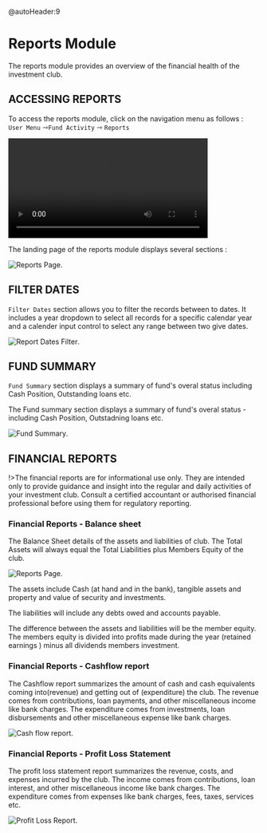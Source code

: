 @autoHeader:9
#	Reports Module
The reports module provides an overview of the financial health of the investment club. 

## ACCESSING REPORTS
To access the reports module, click on the navigation menu as follows :
    `User Menu` &#8702;`Fund Activity` &#8702; `Reports`

<video src="static/video/Accessing_Reports.mp4" 
    width="400px" controls autoplay loop>
  <img src="static/images/8.1_Reports_Menu.png"/>
</video>

The landing page of the reports module displays several sections :

![Reports Page](static/images/8.2_Reports_Landing_page.png ":size=400").

## FILTER DATES
`Filter Dates` section allows you to filter the records between to dates. It includes a year dropdown to select all records for a specific calendar year and a calender input control to select any range between two give dates.

![Report Dates Filter](static/images/8.1.2_Dates_Filter.png ":size=400").

## FUND SUMMARY
`Fund Summary` section displays a summary of fund's overal status including Cash Position, Outstanding loans etc.

The Fund summary section displays a summary of fund's overal status - including Cash Position, Outstadning loans etc.

![Fund Summary](static/images/2.3_Home_Page_Fund_Summary.png ":size=400").

## FINANCIAL REPORTS

!>The financial reports are for informational use only. They are intended only to provide guidance and insight into the regular and daily activities of your investment club. Consult a certified accountant or authorised financial professional  before using them for regulatory reporting.

### Financial Reports - Balance sheet
The Balance Sheet details of the assets and liabilities of club. The Total Assets will always equal the Total Liabilities plus Members Equity of the club.

![Reports Page](static/images/8.2_Reports_Bal_Sheet.png ":size=400").

The assets include Cash (at hand and in the bank), tangible assets and property and value of security and investments.

The liabilities will include any debts owed and accounts payable.

The difference between the assets and liabilities will be the member equity. The members equity is divided into profits made during the year (retained earnings ) minus all dividends members investment.

### Financial Reports - Cashflow report
The Cashflow report summarizes the amount of cash and cash equivalents coming into(revenue) and getting out of (expenditure) the club. The revenue comes from contributions, loan payments, and other miscellaneous income like bank charges. The expenditure comes from investments, loan disbursements and other miscellaneous expense like bank charges.

![Cash flow report](static/images/8.2_Reports_Cash_Flow.png ":size=400").

### Financial Reports - Profit Loss Statement
The profit loss statement report summarizes the revenue, costs, and expenses incurred by the club. The income comes from contributions, loan interest, and other miscellaneous income like bank charges. The expenditure comes from expenses like bank charges, fees, taxes, services etc.

![Profit Loss Report](static/images/8.2_Reports_Prof_Loss.png ":size=400").